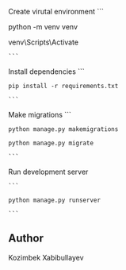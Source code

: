 Create virutal environment
    ```
    
python -m venv venv

venv\Scripts\Activate

    ```

Install dependencies
    ```
    
    pip install -r requirements.txt
    
    ```

Make migrations
    ```
    
    python manage.py makemigrations
    
    python manage.py migrate
    
    ```

Run development server

    ```
    
    python manage.py runserver
    
    ```

## Author

Kozimbek Xabibullayev
